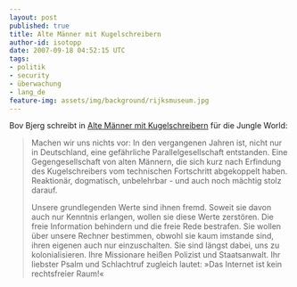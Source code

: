 ```yaml
---
layout: post
published: true
title: Alte Männer mit Kugelschreibern
author-id: isotopp
date: 2007-09-18 04:52:15 UTC
tags:
- politik
- security
- überwachung
- lang_de
feature-img: assets/img/background/rijksmuseum.jpg
---
```

Bov Bjerg schreibt in 
[Alte Männer mit Kugelschreibern](http://jungle-world.com/seiten/2007/36/10551.php) für die Jungle World: 

> Machen wir uns nichts vor: In den vergangenen Jahren ist, nicht nur in
> Deutschland, eine gefährliche Parallelgesellschaft entstanden. Eine
> Gegengesellschaft von alten Männern, die sich kurz nach Erfindung des
> Kugelschreibers vom technischen Fortschritt abgekoppelt haben. Reaktionär,
> dogmatisch, unbelehrbar - und auch noch mächtig stolz darauf. 
>
> Unsere grundlegenden Werte sind ihnen fremd. Soweit sie davon auch nur
> Kenntnis erlangen, wollen sie diese Werte zerstören. Die freie Information
> behindern und die freie Rede bestrafen. Sie wollen über unsere Rechner
> bestimmen, obwohl sie kaum imstande sind, ihren eigenen auch nur
> einzuschalten. Sie sind längst dabei, uns zu kolonialisieren. Ihre
> Missionare heißen Polizist und Staatsanwalt. Ihr liebster Psalm und
> Schlachtruf zugleich lautet: »Das Internet ist kein rechtsfreier
> Raum!«
